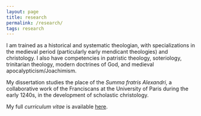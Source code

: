 ```yaml
---
layout: page
title: research
permalink: /research/
tags: research
---
```


I am trained as a historical and systematic theologian, with specializations in the medieval period (particularly early mendicant theologies) and christology. I also have competencies in patristic theology, soteriology, trinitarian theology, modern doctrines of God, and medieval apocalypticism/Joachimism.

My dissertation studies the place of the *Summa fratris Alexandri*, a collaborative work of the Franciscans at the University of Paris during the early 1240s, in the development of scholastic christology.

My full *curriculum vitae* is available [here](http://andrewbelfield.com/markdown-cv/).
